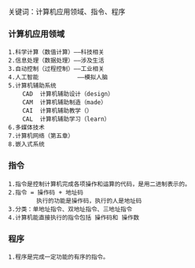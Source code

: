 关键词：计算机应用领域、指令、程序

<h3>计算机应用领域</h3>

	1.科学计算（数值计算）——科技相关
	2.信息处理（数据处理）——涉及生活
	3.自动控制（过程控制）——工业相关
	4.人工智能           ——模拟人脑
	5.计算机辅助系统
	    CAD  计算机辅助设计（design）			
	    CAM  计算机辅助制造（made）
	    CAI  计算机辅助教学（）
	    CAL  计算机辅助学习（learn）
	6.多媒体技术
	7.计算机网络（第五章）
	8.嵌入式系统

<h3>指令</h3>

	1.指令是控制计算机完成各项操作和运算的代码，是用二进制表示的。
	2.指令 = 操作码 + 地址码
		    执行的功能是操作码，执行的人是地址码
	3.分类：单地址指令、双地址指令、三地址指令
	4.计算机能直接执行的指令包括 操作码和 操作数

<h3>程序</h3>

	1.程序是完成一定功能的有序的指令。
